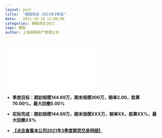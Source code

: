```yaml
---
layout: post
title:  "袭胸简史-2021年3季度"
date:   2021-10-18 12:00:00
categories: 袭胸简史2021
tags: 袭胸
author: 上海袭胸资产管理公司
---
```


<iframe src="//player.bilibili.com/player.html?aid=291591949&bvid=BV16f4y1L7aG&cid=365324221&page=1" scrolling="no" border="0" frameborder="no" framespacing="0" allowfullscreen="true"> </iframe>

* **季度目标：期初规模144.69万，期末规模300万，赔率2.00，胜算70.00%，最大回撤5.00%**
* **实际完成：期初规模144.69万，期末规模XXX万，赔率XX，胜算XX%，最大回撤XX%**

* **[【点击查看本公司2021年3季度期货交易明细】](https://github.com/hhtc2050/hhtc2050.github.io/blob/master/css/2021Q3.txt)**
